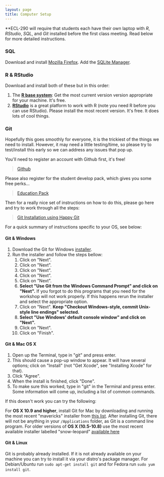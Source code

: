 ```yaml
---
layout: page
title: Computer Setup
---
```


**ECL-290 will require that students each have their own laptop with *R*, *RStudio*, *SQL*, and *Git* installed before the first class meeting. Read below for more detailed instructions.

### SQL

Download and install [Mozilla Firefox](https://www.mozilla.org/en-US/firefox/new/). Add the [SQLite Manager](https://addons.mozilla.org/en-US/firefox/addon/sqlite-manager/).

### R & RStudio

Download and install both of these but in this order:
 1. The [**R base system**](http://cran.rstudio.com/): Get the most current version version appropriate for your machine. It's free.
 2. [**RStudio**](http://www.rstudio.com/products/rstudio/download/) is a great platform to work with R (note you need R before you can use RStudio). Please install the most recent version. It's free. It does lots of cool things.

### Git

Hopefully this goes smoothly for everyone, it is the trickiest of the things we need to install. However, it may need a little testing/time, so please try to test/install this early so we can address any issues that pop up.

You'll need to register an account with Github first, it's free!

 > [Github](https://github.com)

Please also register for the student develop pack, which gives you some free perks...

 > [Education Pack](https://education.github.com/pack)

Then for a really nice set of instructions on how to do this, please go here and try to work through all the steps:

 > [Git Installation using Happy Git](http://happygitwithr.com/installation-pain.html)

For a quick summary of instructions specific to your OS, see below:

#### Git & Windows

1.  Download the Git for Windows
    [installer](https://git-for-windows.github.io/).
2.  Run the installer and follow the steps bellow:
    1.  Click on "Next".
    2.  Click on "Next".
    3.  Click on "Next".
    4.  Click on "Next".
    5.  Click on "Next".
    6.  **Select "Use Git from the Windows Command Prompt" and click on
        "Next".** If you forgot to do this programs that you need for
        the workshop will not work properly. If this happens rerun the
        installer and select the appropriate option.
    7.  Click on "Next". **Keep "Checkout Windows-style, commit
        Unix-style line endings" selected.**
    8.  **Select "Use Windows' default console window" and click on
        "Next".**
    9.  Click on "Next".
    10. Click on "Finish".


#### Git & Mac OS X

1. Open up the Terminal, type in "git" and press enter.
2. This should cause a pop-up window to appear. It will have several options;
   click on "Install" (not "Get Xcode", see "Installing Xcode" for that).
3. Click "Agree".
4. When the install is finished, click "Done".
5. To make sure this worked, type in "git" in the Terminal and press enter. Some
   information will come up, including a list of common commands.

If this doesn't work you can try the following:

For **OS X 10.9 and higher**, install Git for Mac by downloading and running the
most recent "mavericks" installer from
[this list](http://sourceforge.net/projects/git-osx-installer/files/).  After
installing Git, there will not be anything in your `/Applications` folder, as
Git is a command line program. For older versions of **OS X (10.5-10.8)**
use the most recent available installer labelled "snow-leopard" [available
here](http://sourceforge.net/projects/git-osx-installer/files/.)

#### Git & Linux

Git is probably already installed. If it is not already available on your
machine you can try to install it via your distro's package manager. For
Debian/Ubuntu run `sudo apt-get install git` and for Fedora run `sudo yum
install git`.
